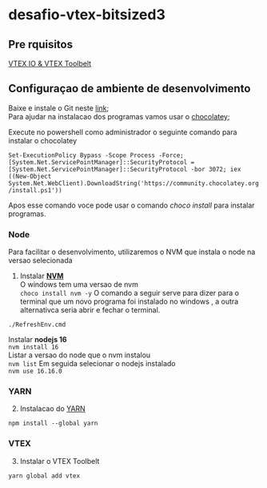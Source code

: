 # desafio-vtex-bitsized3  

## Pre rquisitos  

[VTEX IO & VTEX Toolbelt](https://cdn.allbound.com/vtex-ab/2021/11/26210724/Inicializando-VTEX-IO-VTEX-Toolbelt-101-1.pdf)


## Configuraçao de ambiente de desenvolvimento 

Baixe e instale o Git neste [link](https://git-scm.com/download/win);  
Para ajudar na instalacao dos programas vamos usar o [chocolatey](https://chocolatey.org/install);  

Execute no powershell como administrador o seguinte comando para instalar o chocolatey    

`Set-ExecutionPolicy Bypass -Scope Process -Force; [System.Net.ServicePointManager]::SecurityProtocol = [System.Net.ServicePointManager]::SecurityProtocol -bor 3072; iex ((New-Object System.Net.WebClient).DownloadString('https://community.chocolatey.org/install.ps1'))`  

Apos esse comando voce pode usar o comando *choco install* para instalar programas.  

### Node
Para facilitar o desenvolvimento, utilizaremos o NVM que instala o node na versao selecionada  


1. Instalar **[NVM](https://nodejs.org/en/download/package-manager/#nvm)**  
O windows tem uma versao de nvm  
`choco install nvm -y`
O comando a seguir serve para dizer para o terminal que um novo programa foi instalado no windows , a outra alternativca seria abrir e fechar o terminal.  

`./RefreshEnv.cmd`    

Instalar **nodejs 16**  
`nvm install 16`  
Listar a versao do node que o nvm instalou    
`nvm list`
Em seguida selecionar o nodejs instalado  
`nvm use 16.16.0`  

### YARN

2. Instalacao do [YARN](https://classic.yarnpkg.com/lang/en/docs/install/#windows-stable)  

`npm install --global yarn`  

### VTEX  

3. Instalar o VTEX Toolbelt 

 `yarn global add vtex`  

